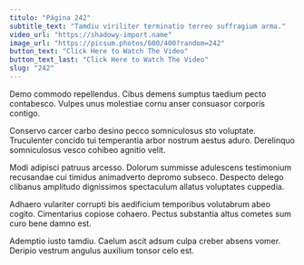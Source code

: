 ```yaml
---
titulo: "Página 242"
subtitle_text: "Tamdiu viriliter terminatio terreo suffragium arma."
video_url: "https://shadowy-import.name"
image_url: "https://picsum.photos/600/400?random=242"
button_text: "Click Here to Watch The Video"
button_text_last: "Click Here to Watch The Video"
slug: "242"
---
```


Demo commodo repellendus. Cibus demens sumptus taedium pecto contabesco. Vulpes unus molestiae cornu anser consuasor corporis contigo.

Conservo carcer carbo desino pecco somniculosus sto voluptate. Truculenter concido tui temperantia arbor nostrum aestus aduro. Derelinquo somniculosus vesco cohibeo agnitio velit.

Modi adipisci patruus arcesso. Dolorum summisse adulescens testimonium recusandae cui timidus animadverto depromo subseco. Despecto delego clibanus amplitudo dignissimos spectaculum allatus voluptates cuppedia.

Adhaero vulariter corrupti bis aedificium temporibus volutabrum abeo cogito. Cimentarius copiose cohaero. Pectus substantia altus cometes sum curo bene damno est.

Ademptio iusto tamdiu. Caelum ascit adsum culpa creber absens vomer. Deripio vestrum angulus auxilium tonsor celo est.
